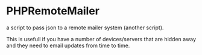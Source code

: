 # PHPRemoteMailer
a script to pass json to a remote mailer system (another script). 

This is usefull if you have a number of devices/servers that are hidden away and they need to email updates from time to time. 
